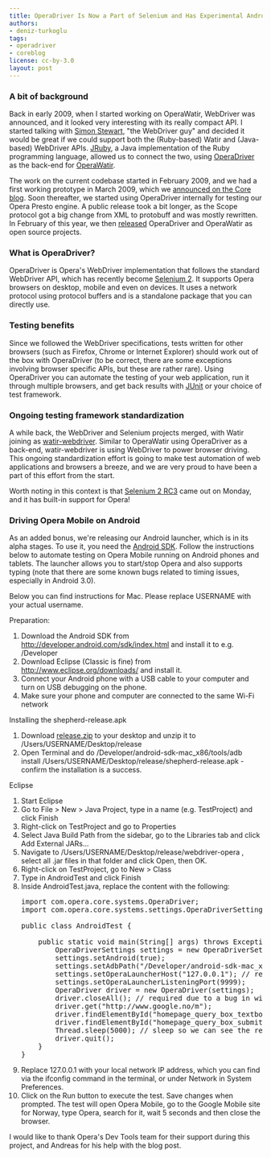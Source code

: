 ```yaml
---
title: OperaDriver Is Now a Part of Selenium and Has Experimental Android Support
authors:
- deniz-turkoglu
tags:
- operadriver
- coreblog
license: cc-by-3.0
layout: post
---
```


<h3>A bit of background</h3>

<p>Back in early 2009, when I started working on OperaWatir, WebDriver was announced, and it looked very interesting with its really compact API. I started talking with <a href="http://twitter.com/#!/shs96c">Simon Stewart</a>, &quot;the WebDriver guy&quot; and decided it would be great if we could support both the (Ruby-based) Watir and (Java-based) WebDriver APIs. <a href="http://jruby.org/">JRuby</a>, a Java implementation of the Ruby programming language, allowed us to connect the two, using <a href="http://www.opera.com/developer/tools/operadriver/">OperaDriver</a> as the back-end for <a href="http://www.opera.com/developer/tools/operawatir/">OperaWatir</a>.</p>

<p>The work on the current codebase started in February 2009, and we had a first working prototype in March 2009, which we <a href="http://my.opera.com/core/blog/2009/03/06/test-automation-with-operawatir">announced on the Core blog</a>. Soon thereafter, we started using OperaDriver internally for testing our Opera Presto engine. A public release took a bit longer, as the Scope protocol got a big change from XML to protobuff and was mostly rewritten. In February of this year, we then <a href="http://www.opera.com/press/releases/2011/02/09/">released</a> OperaDriver and OperaWatir as open source projects.</p>

<h3>What is OperaDriver?</h3>

<p>OperaDriver is Opera&#39;s WebDriver implementation that follows the standard WebDriver API, which has recently become <a href="http://code.google.com/p/selenium/">Selenium 2</a>. It supports Opera browsers on desktop, mobile and even on devices. It uses a network protocol using protocol buffers and is a standalone package that you can directly use.</p>

<h3>Testing benefits</h3>

<p>Since we followed the WebDriver specifications, tests written for other browsers (such as Firefox, Chrome or Internet Explorer) should work out of the box with OperaDriver (to be correct, there are some exceptions involving browser specific APIs, but these are rather rare). Using OperaDriver you can automate the testing of your web application, run it through multiple browsers, and get back results with <a href="http://junit.sourceforge.net/">JUnit</a> or your choice of test framework.</p>

<h3>Ongoing testing framework standardization</h3>

<p>A while back, the WebDriver and Selenium projects merged, with Watir joining as <a href="https://github.com/jarib/watir-webdriver">watir-webdriver</a>. Similar to OperaWatir using OperaDriver as a back-end, watir-webdriver is using WebDriver to power browser driving. This ongoing standardization effort is going to make test automation of web applications and browsers a breeze, and we are very proud to have been a part of this effort from the start.</p>

<p>Worth noting in this context is that <a href="http://code.google.com/p/selenium/downloads/list">Selenium 2 RC3</a> came out on Monday, and it has built-in support for Opera!</p>

<h3>Driving Opera Mobile on Android</h3>

<p>As an added bonus, we&#39;re releasing our Android launcher, which is in its alpha stages. To use it, you need the <a href="http://developer.android.com/sdk/index.html">Android SDK</a>. Follow the instructions below to automate testing on Opera Mobile running on Android phones and tablets. The launcher allows you to start/stop Opera and also supports typing (note that there are some known bugs related to timing issues, especially in Android 3.0).</p>

<p>Below you can find instructions for Mac. Please replace USERNAME with your actual username.</p>

Preparation:
<ol><li>Download the Android SDK from <a href="http://developer.android.com/sdk/index.html" target="_blank">http://developer.android.com/sdk/index.html</a> and install it to e.g. /Developer</li><li>Download Eclipse (Classic is fine) from <a href="http://www.eclipse.org/downloads/" target="_blank">http://www.eclipse.org/downloads/</a> and install it.</li><li>Connect your Android phone with a USB cable to your computer and turn on USB debugging on the phone.</li><li>Make sure your phone and computer are connected to the same Wi-Fi network</li></ol>


Installing the shepherd-release.apk
<ol><li>Download <a href="http://files.myopera.com/deniz/files/release.zip" target="_blank">release.zip</a> to your desktop and unzip it to /Users/USERNAME/Desktop/release</li><li>Open Terminal and do /Developer/android-sdk-mac_x86/tools/adb install /Users/USERNAME/Desktop/release/shepherd-release.apk - confirm the installation is a success.</li></ol>

Eclipse
<ol><li>Start Eclipse</li><li>Go to File &gt; New &gt; Java Project, type in a name (e.g. TestProject) and click Finish</li><li>Right-click on TestProject and go to Properties</li><li>Select Java Build Path from the sidebar, go to the Libraries tab and click Add External JARs...</li><li>Navigate to /Users/USERNAME/Desktop/release/webdriver-opera , select all .jar files in that folder and click Open, then OK.</li><li>Right-click on TestProject, go to New &gt; Class</li><li>Type in AndroidTest and click Finish</li><li>Inside AndroidTest.java, replace the content with the following:

<pre>
import com.opera.core.systems.OperaDriver;
import com.opera.core.systems.settings.OperaDriverSettings;

public class AndroidTest {

	public static void main(String[] args) throws Exception {
		OperaDriverSettings settings = new OperaDriverSettings();
		settings.setAndroid(true);
		settings.setAdbPath(&quot;/Developer/android-sdk-mac_x86/tools/adb&quot;);
		settings.setOperaLauncherHost(&quot;127.0.0.1&quot;); // replace with your current IP
		settings.setOperaLauncherListeningPort(9999);
		OperaDriver driver = new OperaDriver(settings);
		driver.closeAll(); // required due to a bug in window-manager
		driver.get(&quot;http://www.google.no/m&quot;);
		driver.findElementById(&quot;homepage_query_box_textbox&quot;).sendKeys(&quot;Opera&quot;);
		driver.findElementById(&quot;homepage_query_box_submit&quot;).click();
		Thread.sleep(5000); // sleep so we can see the results
		driver.quit();
	}
}
</pre></li><li>Replace 127.0.0.1 with your local network IP address, which you can find via the ifconfig command in the terminal, or under Network in System Preferences.</li><li>Click on the Run button to execute the test. Save changes when prompted. The test will open Opera Mobile, go to the Google Mobile site for Norway, type Opera, search for it, wait 5 seconds and then close the browser.</li></ol>

<p>I would like to thank Opera&#39;s Dev Tools team for their support during this project, and Andreas for his help with the blog post.</p>
